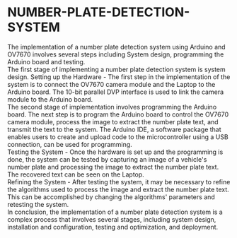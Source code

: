 # NUMBER-PLATE-DETECTION-SYSTEM
The implementation of a number plate detection system using Arduino and OV7670 involves several steps including System design, programming the Arduino board and testing. <br>
The first stage of implementing a number plate detection system is system design. Setting up the Hardware - The first step in the implementation of the system is to connect the OV7670 camera module and the Laptop to the Arduino board. The 10-bit parallel DVP interface is used to link the camera module to the Arduino board. <br>
The second stage of implementation involves programming the Arduino board. The next step is to program the Arduino board to control the OV7670 camera module, process the image to extract the number plate text, and transmit the text to the system. The Arduino IDE, a software package that enables users to create and upload code to the microcontroller using a USB connection, can be used for programming. <br>
Testing the System - Once the hardware is set up and the programming is done, the system can be tested by capturing an image of a vehicle's number plate and processing the image to extract the number plate text. The recovered text can be seen on the Laptop. <br>
Refining the System - After testing the system, it may be necessary to refine the algorithms used to process the image and extract the number plate text. This can be accomplished by changing the algorithms' parameters and retesting the system. <br>
In conclusion, the implementation of a number plate detection system is a complex process that involves several stages, including system design, installation and configuration, testing and optimization, and deployment. <br>
